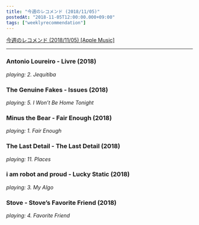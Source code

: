 ```yaml
---
title: "今週のレコメンド (2018/11/05)"
postedAt: "2018-11-05T12:00:00.000+09:00"
tags: ["weeklyrecommendation"]
---
```


[今週のレコメンド (2018/11/05) \[Apple Music\]](https://itunes.apple.com/jp/playlist/%E4%BB%8A%E9%80%B1%E3%81%AE%E3%83%AC%E3%82%B3%E3%83%A1%E3%83%B3%E3%83%89-2018-11-05/pl.u-MDAWxpqt4eRDmj) 

---

### Antonio Loureiro - Livre (2018)

_playing: 2\. Jequitiba_

### The Genuine Fakes - Issues (2018)

_playing: 5\. I Won’t Be Home Tonight_

### Minus the Bear - Fair Enough (2018)

_playing: 1\. Fair Enough_

### The Last Detail - The Last Detail (2018)

_playing: 11\. Places_

### i am robot and proud - Lucky Static (2018)

_playing: 3\. My Algo_

### Stove - Stove’s Favorite Friend (2018)

_playing: 4\. Favorite Friend_